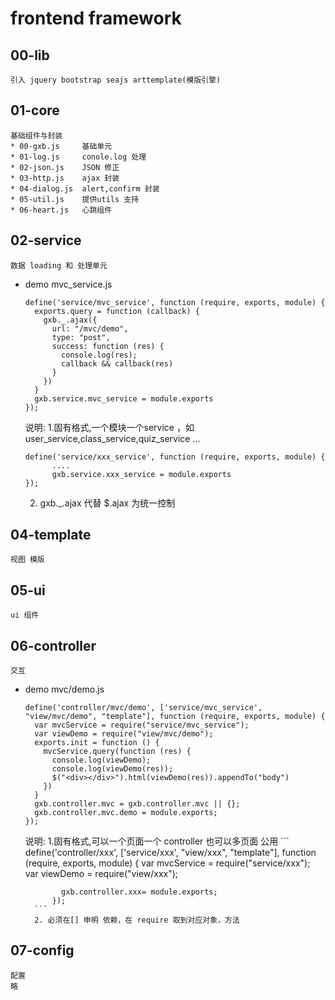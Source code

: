 # frontend framework

##   00-lib
    引入 jquery bootstrap seajs arttemplate(模版引擎)
##   01-core
    基础组件与封装
    * 00-gxb.js     基础单元  
    * 01-log.js     conole.log 处理
    * 02-json.js    JSON 修正
    * 03-http.js    ajax 封装 
    * 04-dialog.js  alert,confirm 封装
    * 05-util.js    提供utils 支持
    * 06-heart.js   心跳组件
##   02-service
    数据 loading 和 处理单元
* demo  mvc_service.js
    ```
    define('service/mvc_service', function (require, exports, module) {
      exports.query = function (callback) {
        gxb._.ajax({
          url: "/mvc/demo",
          type: "post",
          success: function (res) {
            console.log(res);
            callback && callback(res)
          }
        })
      }
      gxb.service.mvc_service = module.exports
    });
    ```
    说明:
    1.固有格式,一个模块一个service ，如 user_service,class_service,quiz_service ...
    ```
    define('service/xxx_service', function (require, exports, module) {
          ....
          gxb.service.xxx_service = module.exports
    });
    ```
    2. gxb._.ajax  代替 $.ajax  为统一控制
    
##   04-template
    视图 模版 
   
##   05-ui
    ui 组件
##   06-controller
    交互
* demo   mvc/demo.js  
    ``` 
    define('controller/mvc/demo', ['service/mvc_service', "view/mvc/demo", "template"], function (require, exports, module) {
      var mvcService = require("service/mvc_service");
      var viewDemo = require("view/mvc/demo");
      exports.init = function () {
        mvcService.query(function (res) {
          console.log(viewDemo);
          console.log(viewDemo(res));
          $("<div></div>").html(viewDemo(res)).appendTo("body")
        })
      }
      gxb.controller.mvc = gxb.controller.mvc || {};
      gxb.controller.mvc.demo = module.exports;
    });
    ```
    说明:
        1.固有格式,可以一个页面一个 controller 也可以多页面 公用 
        ```
        define('controller/xxx', ['service/xxx', "view/xxx", "template"], function (require, exports, module) {
              var mvcService = require("service/xxx");
              var viewDemo = require("view/xxx");
              
              gxb.controller.xxx= module.exports;
            });
        ```
        2. 必须在[] 申明 依赖，在 require 取到对应对象，方法
##   07-config
    配置
    略